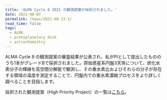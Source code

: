 ```yaml
---
title: 'ALMA Cycle 8 2021 の観測提案が採択されました。'
date: 2021-08-07
permalink: /news/2021-08-13-1/
read_time: false
tags:
  - ALMA
  - protoplanetary disk
  - astrochemistry
---
```


ALMA Cycle 8 の観測提案の審査結果が公表され、私がPIとして提出したもののうち1本がグレードBで採択されました。原始惑星系円盤3天体について、炭化水素分子の輝線を高空間分解能で観測し、その重水素比およびそれらの分子が存在する領域の温度を測定することで、円盤内での重水素濃縮プロセスをより詳しく調べることを目指します。

採択された観測提案（High Priority Project）の一覧は[こちら](https://almascience.eso.org/observing/highest-priority-projects)。